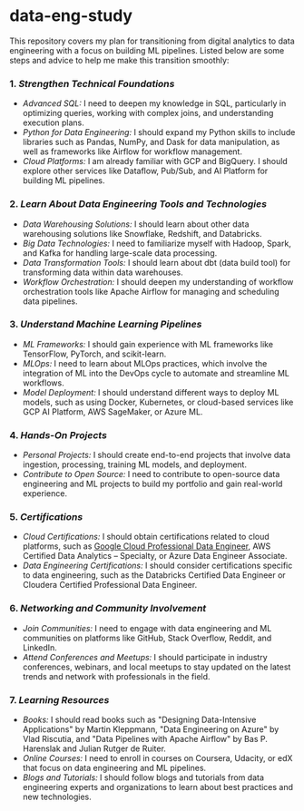 # data-eng-study
This repository covers my plan for transitioning from digital analytics to data engineering with a focus on building ML pipelines. Listed below are some steps and advice to help me make this transition smoothly:

### 1. *Strengthen Technical Foundations*
- *Advanced SQL:* I need to deepen my knowledge in SQL, particularly in optimizing queries, working with complex joins, and understanding execution plans.
- *Python for Data Engineering:* I should expand my Python skills to include libraries such as Pandas, NumPy, and Dask for data manipulation, as well as frameworks like Airflow for workflow management.
- *Cloud Platforms:* I am already familiar with GCP and BigQuery. I should explore other services like Dataflow, Pub/Sub, and AI Platform for building ML pipelines.

### 2. *Learn About Data Engineering Tools and Technologies*
- *Data Warehousing Solutions:* I should learn about other data warehousing solutions like Snowflake, Redshift, and Databricks.
- *Big Data Technologies:* I need to familiarize myself with Hadoop, Spark, and Kafka for handling large-scale data processing.
- *Data Transformation Tools:* I should learn about dbt (data build tool) for transforming data within data warehouses.
- *Workflow Orchestration:* I should deepen my understanding of workflow orchestration tools like Apache Airflow for managing and scheduling data pipelines.

### 3. *Understand Machine Learning Pipelines*
- *ML Frameworks:* I should gain experience with ML frameworks like TensorFlow, PyTorch, and scikit-learn.
- *MLOps:* I need to learn about MLOps practices, which involve the integration of ML into the DevOps cycle to automate and streamline ML workflows.
- *Model Deployment:* I should understand different ways to deploy ML models, such as using Docker, Kubernetes, or cloud-based services like GCP AI Platform, AWS SageMaker, or Azure ML.

### 4. *Hands-On Projects*
- *Personal Projects:* I should create end-to-end projects that involve data ingestion, processing, training ML models, and deployment.
- *Contribute to Open Source:* I need to contribute to open-source data engineering and ML projects to build my portfolio and gain real-world experience.

### 5. *Certifications*
- *Cloud Certifications:* I should obtain certifications related to cloud platforms, such as [Google Cloud Professional Data Engineer](./Certifications/GCP%20Data%20Engineer/), AWS Certified Data Analytics – Specialty, or Azure Data Engineer Associate.
- *Data Engineering Certifications:* I should consider certifications specific to data engineering, such as the Databricks Certified Data Engineer or Cloudera Certified Professional Data Engineer.

### 6. *Networking and Community Involvement*
- *Join Communities:* I need to engage with data engineering and ML communities on platforms like GitHub, Stack Overflow, Reddit, and LinkedIn.
- *Attend Conferences and Meetups:* I should participate in industry conferences, webinars, and local meetups to stay updated on the latest trends and network with professionals in the field.

### 7. *Learning Resources*
- *Books:* I should read books such as "Designing Data-Intensive Applications" by Martin Kleppmann, "Data Engineering on Azure" by Vlad Riscutia, and "Data Pipelines with Apache Airflow" by Bas P. Harenslak and Julian Rutger de Ruiter.
- *Online Courses:* I need to enroll in courses on Coursera, Udacity, or edX that focus on data engineering and ML pipelines.
- *Blogs and Tutorials:* I should follow blogs and tutorials from data engineering experts and organizations to learn about best practices and new technologies.
